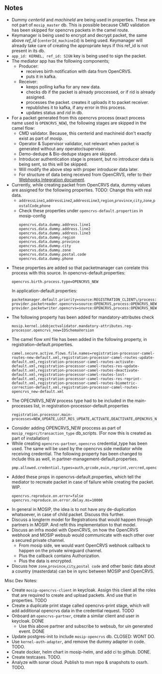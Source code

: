 ## Notes
- Dummy *centerId* and *machineId* are being used in properties. These are not part of `mosip_master` db. This is possible because CMD validation has been skipped for opencrvs packets in the camel route.
- Keymanager is being used to encrypt and decrypt packet, the same above *ref_id* (`centerId_machineId`) is being used.
  Keymanager will already take care of creating the appropriate keys if this ref_id is not present in its db.
- `app_id: KERNEL, ref_id: SIGN` key is being used to sign the packet.
- The mediator app has the following components;
  - Producer:
    - receives birth notification with data from OpenCRVS.
    - puts it in kafka.
  - Receiver:
    - keeps polling kafka for any new data.
    - checks db if the packet is already proccessed, or if rid is already assigned.
    - processes the packet. creates it uploads it to packet receiver.
    - republishes it to kafka, if any error in this process.
    - updates status and *rid* in db.
- For a packet generated from this opencrvs process (exact process name used is `OPENCRVS_NEW`), the following stages
  are skipped in the camel flow:
  - CMD validator. Because, this centerid and machineid don't exactly exist as part of mosip.
  - Operator & Supervisor validator, not relevant when packet is generated without any operator/supervisor.
  - Demo-dedupe & Bio-dedupe stages are skipped.
  - Introducer authentication stage is present, but no introducer data is being sent, so this will be skipped.
  - Will modify the above step with proper introducer data later.
  - For structure of data being received from OpenCRVS, refer to
    their [Webhooks Integration document](https://documentation.opencrvs.org/opencrvs-core/docs/technology/webhooks/).
- Currently, while creating packet from OpenCRVS data, dummy values are assigned for the following properties. TODO:
  Change this with real data.
  - `addressLine1`,`addressLine2`,`addressLine3`,`region`,`province`,`city`,`zone`,`postalCode`,`phone`
  - Check these properties under `opencrvs-default.properties` in mosip-config
    ```
    opencrvs.data.dummy.address.line1
    opencrvs.data.dummy.address.line2
    opencrvs.data.dummy.address.line3
    opencrvs.data.dummy.region
    opencrvs.data.dummy.province
    opencrvs.data.dummy.city
    opencrvs.data.dummy.zone
    opencrvs.data.dummy.postal.code
    opencrvs.data.dummy.phone
    ```
- These properties are added so that packetmanager can corelate this process with this source. In opencrvs-default.properties:
  ```
  opencrvs.birth.process.type=OPENCRVS_NEW
  ```
  In application-default.properties:
  ```
  packetmanager.default.priority=source:REGISTRATION_CLIENT\/process:BIOMETRIC_CORRECTION|NEW|UPDATE|LOST,source:RESIDENT\/process:ACTIVATED|DEACTIVATED|RES_UPDATE|RES_REPRINT,source:OPENCRVS\/process:OPENCRVS_NEW
  provider.packetreader.opencrvs=source:OPENCRVS,process:OPENCRVS_NEW,classname:io.mosip.commons.packet.impl.PacketReaderImpl
  provider.packetwriter.opencrvs=source:OPENCRVS,process:OPENCRVS_NEW,classname:io.mosip.commons.packet.impl.PacketWriterImpl
  ```
- The following property has been added for mandatory-attributes check
  ```
  mosip.kernel.idobjectvalidator.mandatory-attributes.reg-processor.opencrvs_new=IDSchemaVersion
  ```
- The camel flow xml file has been added in the following property, in registration-default.properties.
  ```
  camel.secure.active.flows.file.names=registration-processor-camel-routes-new-default.xml,registration-processor-camel-routes-update-default.xml,registration-processor-camel-routes-activate-default.xml,registration-processor-camel-routes-res-update-default.xml,registration-processor-camel-routes-deactivate-default.xml,registration-processor-camel-routes-lost-default.xml,registration-processor-camel-routes-res-reprint-default.xml,registration-processor-camel-routes-biometric-correction-default.xml,registration-processor-camel-routes-opencrvs_new-default.xml
  ```
- The OPECNRVS_NEW process type had to be included in the main-processes list, in
  registration-processor-default.properties
  ```
  registration.processor.main-processes=NEW,UPDATE,LOST,RES_UPDATE,ACTIVATE,DEACTIVATE,OPENCRVS_NEW
  ```
- Consider adding OPENCRVS_NEW proccess as part of `mosip_regprc/transaction_type` db_scripts. (For now this is created as part of installation)
- While creating `opencrvs-partner`, `opencrvs` credential_type has been used. The same will be used by the opencrvs side mediator while receiving credential. The following property has been changed to include this as well, in partner-management-default.properties. 
  ```
  pmp.allowed.credential.types=auth,qrcode,euin,reprint,vercred,opencrvs
  ```
- Added these props in opencrvs-default.properties, which tell the mediator to recreate packet in case of failure while
  creating the packet. WIP.
  ```
  opencrvs.reproduce.on.error=false
  opencrvs.reproduce.on.error.delay.ms=10000
  ```
- In general in MOSIP, the idea is to not have any de-duplication whatsoever, in case of child packet. Discuss this further.
- Discuss a longterm model for Registrations that would happen through partners in MOSIP. And refit this implementation to that model.
- Discuss an infra model with OpenCRVS, on how the OpenCRVS webhook and MOSIP websub would communicate with each other over a secured private channel.
  - From mosip side, we would want OpenCRVS webhook callback to happen on the private wireguard channel.
  - Plus the callback contains Authorization.
  - Plus the data is encrypted.
- Discuss how `zone`,`province`,`city`,`postal code` and other basic data about a country (masterdata) can be in sync between MOSIP and OpenCRVS.

Misc Dev Notes:
- Create `mosip-opencrvs-client` in keycloak. Assign this client all the roles that are required to create and upload packets. And use that in properties. TODO
- Create a duplicate print stage called opencrvs-print stage, which will add additional opencrvs data in the credential request. TODO
- Onboard an `opencrvs-partner`, create a similar client and user in keycloak. DONE
  - Use this above partner and subscribe to websub, for uin generated event. DONE
- Update postgres-init to include `mosip-opencrvs` db. CLOSED: WONT DO.
- Use `kernel-auth-adapter`, and remove the dummy adapter in code. TODO.
- Create docker, helm chart in mosip-helm, and add ci to github. DONE.
- Create testcases. TODO.
- Analyze with sonar cloud. Publish to mvn repo & snapshots to ossrh. TODO.
